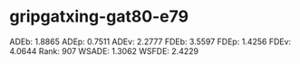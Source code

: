 # gripgatxing-gat80-e79

ADEb: 1.8865
ADEp: 0.7511
ADEv: 2.2777
FDEb: 3.5597
FDEp: 1.4256
FDEv: 4.0644
Rank: 907
WSADE: 1.3062
WSFDE: 2.4229